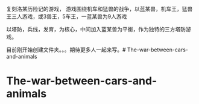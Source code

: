 复刻洛某历险记的游戏，
游戏围绕机车和猛兽的战争，以蓝某兽，机车王，猛兽王三人游戏，或3兽王，5车王，一蓝某兽为9人游戏

以塔防，兵线，发育，为核心，中间加入蓝某兽为平衡，作为独特的三方塔防游戏。

目前刚开始创建文件夹。。。期待更多人一起来写。# The-war-between-cars-and-animals
# The-war-between-cars-and-animals
